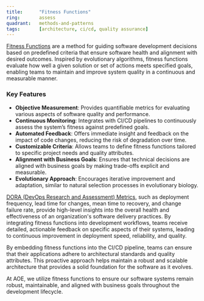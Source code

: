 ```yaml
---
title:      "Fitness Functions"
ring:       assess
quadrant:   methods-and-patterns
tags:       [architecture, ci/cd, quality assurance]
---
```


[Fitness Functions](https://www.thoughtworks.com/insights/articles/fitness-function-driven-development) are a method for guiding software development decisions based on predefined criteria that ensure software health and alignment with desired outcomes. Inspired by evolutionary algorithms, fitness functions evaluate how well a given solution or set of actions meets specified goals, enabling teams to maintain and improve system quality in a continuous and measurable manner.

### Key Features

- **Objective Measurement**: Provides quantifiable metrics for evaluating various aspects of software quality and performance.
- **Continuous Monitoring**: Integrates with CI/CD pipelines to continuously assess the system’s fitness against predefined goals.
- **Automated Feedback**: Offers immediate insight and feedback on the impact of code changes, reducing the risk of degradation over time.
- **Customizable Criteria**: Allows teams to define fitness functions tailored to specific project needs and quality attributes.
- **Alignment with Business Goals**: Ensures that technical decisions are aligned with business goals by making trade-offs explicit and measurable.
- **Evolutionary Approach**: Encourages iterative improvement and adaptation, similar to natural selection processes in evolutionary biology.

[DORA (DevOps Research and Assessment) Metrics](/methods-and-patterns/dora-metrics/), such as deployment frequency, lead time for changes, mean time to recovery, and change failure rate, provide high-level insights into the overall health and effectiveness of an organization's software delivery practices. By integrating fitness functions into development workflows, teams receive detailed, actionable feedback on specific aspects of their systems, leading to continuous improvement in deployment speed, reliability, and quality.

By embedding fitness functions into the CI/CD pipeline, teams can ensure that their applications adhere to architectural standards and quality attributes. This proactive approach helps maintain a robust and scalable architecture that provides a solid foundation for the software as it evolves.

At AOE, we utilize fitness functions to ensure our software systems remain robust, maintainable, and aligned with business goals throughout the development lifecycle.
